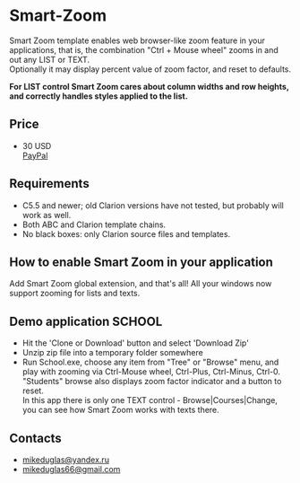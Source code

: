 # Smart-Zoom

Smart Zoom template enables web browser-like zoom feature in your applications, that is, the combination "Ctrl + Mouse wheel" zooms in and out any LIST or TEXT.  
Optionally it may display percent value of zoom factor, and reset to defaults.  

**For LIST control Smart Zoom cares about column widths and row heights, and correctly handles styles applied to the list.**

## Price
- 30 USD  
[PayPal](https://www.paypal.me/mikeduglas?ppid=PPC000628&cnac=RU&rsta=ru_RU(ru_RU)&cust=8W29QJ6GKY9HS&unptid=75f96da6-24a4-11e9-ae2c-441ea14e9560&t=&cal=ff0291196b3f5&calc=ff0291196b3f5&calf=ff0291196b3f5&unp_tpcid=ppme-social-user-profile-created&page=main:email&pgrp=main:email&e=op&mchn=em&s=ci&mail=sys)

## Requirements  
- C5.5 and newer; old Clarion versions have not tested, but probably will work as well.
- Both ABC and Clarion template chains.
- No black boxes: only Clarion source files and templates.

## How to enable Smart Zoom in your application
Add Smart Zoom global extension, and that's all! All your windows now support zooming for lists and texts.

## Demo application SCHOOL
- Hit the 'Clone or Download' button and select 'Download Zip'
- Unzip zip file into a temporary folder somewhere
- Run School.exe, choose any item from "Tree" or "Browse" menu, and play with zooming via Ctrl-Mouse wheel, Ctrl-Plus, Ctrl-Minus, Ctrl-0.  
"Students" browse also displays zoom factor indicator and a button to reset.  
In this app there is only one TEXT control - Browse|Courses|Change, you can see how Smart Zoom works with texts there.

## Contacts
- <mikeduglas@yandex.ru>
- <mikeduglas66@gmail.com>
